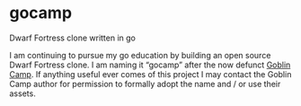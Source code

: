 gocamp
======

Dwarf Fortress clone written in go


I am continuing to pursue my go education by building an open source Dwarf Fortress clone. I am naming it “gocamp” after the now defunct [Goblin Camp](http://www.goblincamp.com/). If anything useful ever comes of this project I may contact the Goblin Camp author for permission to formally adopt the name and / or use their assets.
